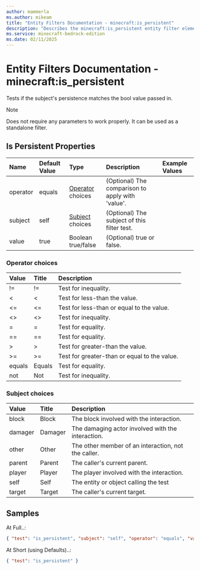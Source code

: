 ```yaml
---
author: mammerla
ms.author: mikeam
title: "Entity Filters Documentation - minecraft:is_persistent"
description: "Describes the minecraft:is_persistent entity filter element"
ms.service: minecraft-bedrock-edition
ms.date: 02/11/2025 
---
```


# Entity Filters Documentation - minecraft:is_persistent

Tests if the subject's persistence matches the bool value passed in.

> [!Note]
> Does not require any parameters to work properly. It can be used as a standalone filter.


## Is Persistent Properties

|Name       |Default Value |Type |Description |Example Values |
|:----------|:-------------|:----|:-----------|:------------- |
| operator | equals | [Operator](#operator-choices) choices | (Optional) The comparison to apply with 'value'. |  | 
| subject | self | [Subject](#subject-choices) choices | (Optional) The subject of this filter test. |  | 
| value | true | Boolean true/false | (Optional) true or false. |  | 

### Operator choices

|Value       |Title |Description |
|:-----------|:-----|:-----------|
| != | != | Test for inequality.|
| < | < | Test for less-than the value.|
| <= | <= | Test for less-than or equal to the value.|
| <> | <> | Test for inequality.|
| = | = | Test for equality.|
| == | == | Test for equality.|
| > | > | Test for greater-than the value.|
| >= | >= | Test for greater-than or equal to the value.|
| equals | Equals | Test for equality.|
| not | Not | Test for inequality.|

### Subject choices

|Value       |Title |Description |
|:-----------|:-----|:-----------|
| block | Block | The block involved with the interaction.|
| damager | Damager | The damaging actor involved with the interaction.|
| other | Other | The other member of an interaction, not the caller.|
| parent | Parent | The caller's current parent.|
| player | Player | The player involved with the interaction.|
| self | Self | The entity or object calling the test|
| target | Target | The caller's current target.|

## Samples

At Full..: 

```json
{ "test": "is_persistent", "subject": "self", "operator": "equals", "value": "true" }
```

At Short (using Defaults)..: 

```json
{ "test": "is_persistent" }
```
